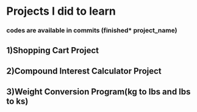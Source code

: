 # Projects I did to learn
### **codes are available in commits** (finished* project_name)

## 1)Shopping Cart Project
## 2)Compound Interest Calculator Project
## 3)Weight Conversion Program(kg to lbs and lbs to ks)
